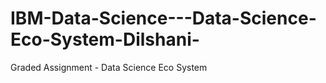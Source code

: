 # IBM-Data-Science---Data-Science-Eco-System-Dilshani-
Graded Assignment - Data Science Eco System 
